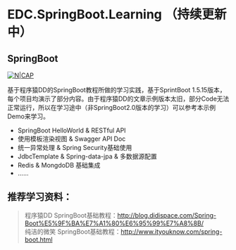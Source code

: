 # EDC.SpringBoot.Learning （持续更新中）

## SpringBoot
[![N|CAP](https://timgsa.baidu.com/timg?image&quality=80&size=b9999_10000&sec=1533559580218&di=d1fee9686b335ccf0d0a2d6bb60a5825&imgtype=jpg&src=http%3A%2F%2Fimg0.imgtn.bdimg.com%2Fit%2Fu%3D2980153490%2C3468667175%26fm%3D214%26gp%3D0.jpg)](https://start.spring.io/)

基于程序猿DD的SpringBoot教程所做的学习实践，基于SprintBoot 1.5.15版本，每个项目均演示了部分内容。由于程序猿DD的文章示例版本太旧，部分Code无法正常运行，所以在学习途中（非SpringBoot2.0版本的学习）可以参考本示例Demo来学习。

  - SpringBoot HelloWorld & RESTful API
  - 使用模板渲染视图 & Swagger API Doc
  - 统一异常处理 & Spring Security基础使用
  - JdbcTemplate & Spring-data-jpa & 多数据源配置
  - Redis & MongdoDB 基础集成
  - ......

## 推荐学习资料：
> 程序猿DD SpringBoot基础教程：http://blog.didispace.com/Spring-Boot%E5%9F%BA%E7%A1%80%E6%95%99%E7%A8%8B/<br/>
> 纯洁的微笑 SpringBoot基础教程：http://www.ityouknow.com/spring-boot.html
